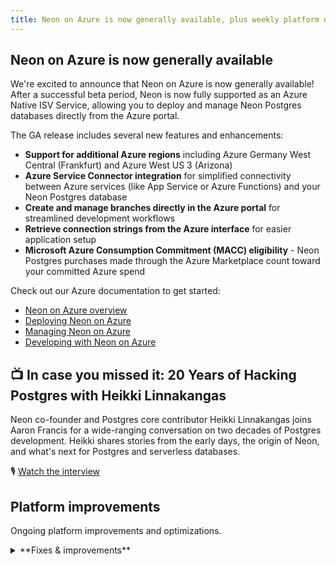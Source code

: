 ```yaml
---
title: Neon on Azure is now generally available, plus weekly platform updates
---
```


## Neon on Azure is now generally available

We're excited to announce that Neon on Azure is now generally available! After a successful beta period, Neon is now fully supported as an Azure Native ISV Service, allowing you to deploy and manage Neon Postgres databases directly from the Azure portal.

The GA release includes several new features and enhancements:

- **Support for additional Azure regions** including Azure Germany West Central (Frankfurt) and Azure West US 3 (Arizona)
- **Azure Service Connector integration** for simplified connectivity between Azure services (like App Service or Azure Functions) and your Neon Postgres database
- **Create and manage branches directly in the Azure portal** for streamlined development workflows
- **Retrieve connection strings from the Azure interface** for easier application setup
- **Microsoft Azure Consumption Commitment (MACC) eligibility** - Neon Postgres purchases made through the Azure Marketplace count toward your committed Azure spend

Check out our Azure documentation to get started:

- [Neon on Azure overview](https://neon.tech/docs/manage/azure)
- [Deploying Neon on Azure](https://neon.tech/docs/azure/azure-deploy)
- [Managing Neon on Azure](https://neon.tech/docs/azure/azure-manage)
- [Developing with Neon on Azure](https://neon.tech/docs/azure/azure-develop)

## 📺 In case you missed it: 20 Years of Hacking Postgres with Heikki Linnakangas

Neon co-founder and Postgres core contributor Heikki Linnakangas joins Aaron Francis for a wide-ranging conversation on two decades of Postgres development. Heikki shares stories from the early days, the origin of Neon, and what's next for Postgres and serverless databases.

🎙 [Watch the interview](https://www.youtube.com/watch?v=_SESrrvyuko)

## Platform improvements

Ongoing platform improvements and optimizations.

<details>

<summary>**Fixes & improvements**</summary>

- **Neon Console**

  - Various UI improvements and bug fixes

- **Neon API**

  - API stability improvements

- **Neon CLI**

  - CLI performance enhancements

- **Drizzle Studio update**

  - We updated the Drizzle Studio integration that powers the **Tables** page in the Neon Console to version 1.0.20. For the latest improvements and fixes, see the [Neon Drizzle Studio Integration Changelog](https://github.com/neondatabase/neon-drizzle-studio-changelog/blob/main/CHANGELOG.md).

</details>
